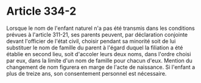 # Article 334-2

Lorsque le nom de l'enfant naturel n'a pas été transmis dans les conditions prévues à l'article 311-21, ses parents peuvent, par déclaration conjointe devant l'officier de l'état civil, choisir pendant sa minorité soit de lui substituer le nom de famille du parent à l'égard duquel la filiation a été établie en second lieu, soit d'accoler leurs deux noms, dans l'ordre choisi par eux, dans la limite d'un nom de famille pour chacun d'eux. Mention du changement de nom figurera en marge de l'acte de naissance.   Si l'enfant a plus de treize ans, son consentement personnel est nécessaire.